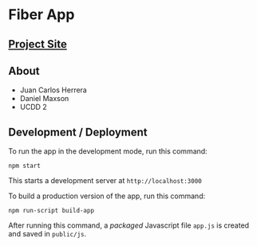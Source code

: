 # Fiber App

## [Project Site](http://boraz.github.io/)
## About 
* Juan Carlos Herrera
* Daniel Maxson
* UCDD 2

## Development / Deployment

To run the app in the development mode, run this command:

    npm start

This starts a development server at `http://localhost:3000`

To build a production version of the app, run this command:

    npm run-script build-app

After running this command, a _packaged_ Javascript file `app.js` is created
and saved in `public/js`.
